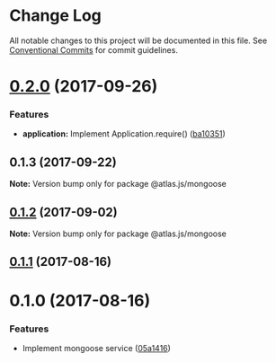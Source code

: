 # Change Log

All notable changes to this project will be documented in this file.
See [Conventional Commits](https://conventionalcommits.org) for commit guidelines.

<a name="0.2.0"></a>
# [0.2.0](https://github.com/strvcom/atlas.js/compare/@atlas.js/mongoose@0.1.3...@atlas.js/mongoose@0.2.0) (2017-09-26)


### Features

* **application:** Implement Application.require() ([ba10351](https://github.com/strvcom/atlas.js/commit/ba10351))




<a name="0.1.3"></a>
## 0.1.3 (2017-09-22)




**Note:** Version bump only for package @atlas.js/mongoose

<a name="0.1.2"></a>
## [0.1.2](https://github.com/strvcom/atlas.js/compare/@atlas.js/mongoose@0.1.1...@atlas.js/mongoose@0.1.2) (2017-09-02)




**Note:** Version bump only for package @atlas.js/mongoose

<a name="0.1.1"></a>
## [0.1.1](https://github.com/strvcom/atlas.js/compare/@atlas.js/mongoose@0.1.0...@atlas.js/mongoose@0.1.1) (2017-08-16)




<a name="0.1.0"></a>
# 0.1.0 (2017-08-16)


### Features

* Implement mongoose service ([05a1416](https://github.com/strvcom/atlas.js/commit/05a1416))

